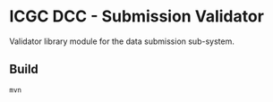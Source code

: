 ICGC DCC - Submission Validator
===

Validator library module for the data submission sub-system. 

Build
---

	mvn

	


